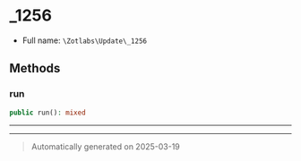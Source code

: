
# _1256





* Full name: `\Zotlabs\Update\_1256`




## Methods


### run



```php
public run(): mixed
```












***


***
> Automatically generated on 2025-03-19
